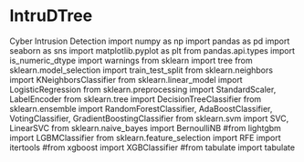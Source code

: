 # IntruDTree
Cyber Intrusion Detection
import numpy as np
import pandas as pd
import seaborn as sns
import matplotlib.pyplot as plt
from pandas.api.types import is_numeric_dtype
import warnings
from sklearn import tree
from sklearn.model_selection import train_test_split
from sklearn.neighbors import KNeighborsClassifier
from sklearn.linear_model import LogisticRegression
from sklearn.preprocessing import StandardScaler, LabelEncoder
from sklearn.tree  import DecisionTreeClassifier
from sklearn.ensemble import RandomForestClassifier, AdaBoostClassifier, VotingClassifier, GradientBoostingClassifier
from sklearn.svm import SVC, LinearSVC
from sklearn.naive_bayes import BernoulliNB
#from lightgbm import LGBMClassifier
from sklearn.feature_selection import RFE
import itertools
#from xgboost import XGBClassifier
#from tabulate import tabulate
